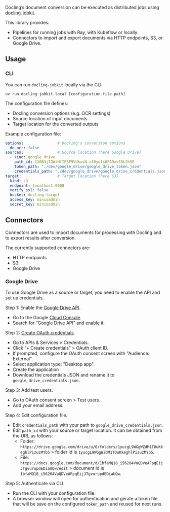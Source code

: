Docling’s document conversion can be executed as distributed jobs using [docling-jobkit](https://github.com/docling-project/docling-jobkit).

This library provides:

- Pipelines for running jobs with Ray, with Kubeflow or locally.
- Connectors to import and export documents via HTTP endpoints, S3, or Google Drive.

## Usage

### CLI

You can run `docling-jobkit` locally via the CLI:
```
uv run docling-jobkit-local [configuration-file-path]
```

The configuration file defines:

- Docling conversion options (e.g. OCR settings)
- Source location of input documents
- Target location for the converted outputs

Example configuration file:
```yaml
options:               # Docling's conversion options
  do_ocr: false         
sources:               # Source location (here Google Drive)
  - kind: google_drive
    path_id: 1X6B3j7GWlHfIPSF9VUkasN-z49yo1sGFA9xv55L2hSE
    token_path: "./dev/google_drive/google_drive_token.json" 
    credentials_path: "./dev/google_drive/google_drive_credentials.json"  
target:                # Target location (here S3)
  kind: s3
  endpoint: localhost:9000
  verify_ssl: false
  bucket: docling-target
  access_key: minioadmin
  secret_key: minioadmin
```

## Connectors

Connectors are used to import documents for processing with Docling and to export results after conversion.

The currently supported connectors are:

- HTTP endpoints
- S3
- Google Drive

### Google Drive

To use Google Drive as a source or target, you need to enable the API and set up credentials.

Step 1: Enable the [Google Drive API](https://console.cloud.google.com/apis/enableflow?apiid=drive.googleapis.com).

- Go to the Google [Cloud Console](https://console.cloud.google.com/).
- Search for “Google Drive API” and enable it.

Step 2: [Create OAuth credentials](https://developers.google.com/workspace/drive/api/quickstart/python#authorize_credentials_for_a_desktop_application). 

- Go to APIs & Services > Credentials.
- Click “+ Create credentials” > OAuth client ID.
- If prompted, configure the OAuth consent screen with "Audience: External".
- Select application type: "Desktop app".
- Create the application
- Download the credentials JSON and rename it to `google_drive_credentials.json`.

Step 3: Add test users.

- Go to OAuth consent screen > Test users.
- Add your email address.

Step 4: Edit configuration file.

- Edit `credentials_path` with your path to `google_drive_credentials.json`.
- Edit `path_id` with your source or target location. It can be obtained from the URL as follows:
    - Folder: `https://drive.google.com/drive/u/0/folders/1yucgL9WGgWZdM1TOuKkeghlPizuzMYb5` > folder id is `1yucgL9WGgWZdM1TOuKkeghlPizuzMYb5`.
    - File: `https://docs.google.com/document/d/1bfaMQ18_i56204VaQDVeAFpqEijJTgvurupdEDiaUQw/edit` > document id is `1bfaMQ18_i56204VaQDVeAFpqEijJTgvurupdEDiaUQw`.

Step 5: Authenticate via CLI.

- Run the CLI with your configuration file.
- A browser window will open for authentication and gerate a token file that will be save on the configured `token_path` and reused for next runs.